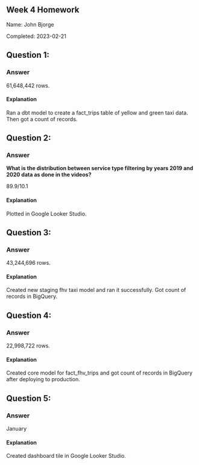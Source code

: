 ## Week 4 Homework

Name: John Bjorge

Completed: 2023-02-21

## Question 1:

### Answer

61,648,442 rows.

#### Explanation

Ran a dbt model to create a fact_trips table of yellow and green taxi data. Then got a count of records.

## Question 2: 

### Answer

**What is the distribution between service type filtering by years 2019 and 2020 data as done in the videos?**

89.9/10.1

#### Explanation

Plotted in Google Looker Studio.

## Question 3: 

### Answer
43,244,696 rows.

#### Explanation

Created new staging fhv taxi model and ran it successfully. Got count of records in BigQuery.

## Question 4: 

### Answer

22,998,722 rows.

#### Explanation

Created core model for fact_fhv_trips and got count of records in BigQuery after deploying to production.

## Question 5: 

### Answer

January

#### Explanation

Created dashboard tile in Google Looker Studio.
